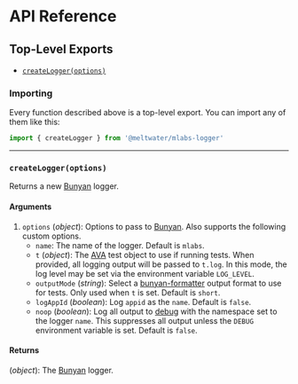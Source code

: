 # API Reference

## Top-Level Exports

- [`createLogger(options)`](#createloggeroptions)

### Importing

Every function described above is a top-level export.
You can import any of them like this:

```js
import { createLogger } from '@meltwater/mlabs-logger'
```

---
### `createLogger(options)`

Returns a new [Bunyan] logger.

#### Arguments

1. `options` (*object*): Options to pass to [Bunyan].
    Also supports the following custom options.
    - `name`: The name of the logger. Default is `mlabs`.
    - `t` (*object*): The [AVA] test object to use if running tests.
      When provided, all logging output will be passed to `t.log`.
      In this mode, the log level may be set
      via the environment variable `LOG_LEVEL`.
    - `outputMode` (*string*): Select a [bunyan-formatter] output format to use for tests.
      Only used when `t` is set.
      Default is `short`.
    - `logAppId` (*boolean*): Log `appid` as the `name`.
      Default is `false`.
    - `noop` (*boolean*): Log all output to [debug]
      with the namespace set to the logger `name`.
      This suppresses all output unless the `DEBUG` environment variable is set.
      Default is `false`.

#### Returns

(*object*): The [Bunyan] logger.

[AVA]: https://github.com/avajs/ava
[Bunyan]: https://github.com/trentm/node-bunyan
[bunyan-formatter]: https://www.npmjs.com/package/bunyan-formatter
[debug]: https://github.com/visionmedia/debug
